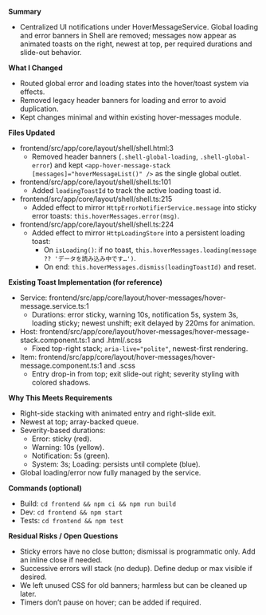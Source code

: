**Summary**
- Centralized UI notifications under HoverMessageService. Global loading and error banners in Shell are removed; messages now appear as animated toasts on the right, newest at top, per required durations and slide-out behavior.

**What I Changed**
- Routed global error and loading states into the hover/toast system via effects.
- Removed legacy header banners for loading and error to avoid duplication.
- Kept changes minimal and within existing hover-messages module.

**Files Updated**
- frontend/src/app/core/layout/shell/shell.html:3
  - Removed header banners (`.shell-global-loading`, `.shell-global-error`) and kept `<app-hover-message-stack [messages]="hoverMessageList()" />` as the single global outlet.
- frontend/src/app/core/layout/shell/shell.ts:101
  - Added `loadingToastId` to track the active loading toast id.
- frontend/src/app/core/layout/shell/shell.ts:215
  - Added effect to mirror `HttpErrorNotifierService.message` into sticky error toasts: `this.hoverMessages.error(msg)`.
- frontend/src/app/core/layout/shell/shell.ts:224
  - Added effect to mirror `HttpLoadingStore` into a persistent loading toast:
    - On `isLoading()`: if no toast, `this.hoverMessages.loading(message ?? 'データを読み込み中です…')`.
    - On end: `this.hoverMessages.dismiss(loadingToastId)` and reset.

**Existing Toast Implementation (for reference)**
- Service: frontend/src/app/core/layout/hover-messages/hover-message.service.ts:1
  - Durations: error sticky, warning 10s, notification 5s, system 3s, loading sticky; newest unshift; exit delayed by 220ms for animation.
- Host: frontend/src/app/core/layout/hover-messages/hover-message-stack.component.ts:1 and .html/.scss
  - Fixed top-right stack; `aria-live="polite"`, newest-first rendering.
- Item: frontend/src/app/core/layout/hover-messages/hover-message.component.ts:1 and .scss
  - Entry drop-in from top; exit slide-out right; severity styling with colored shadows.

**Why This Meets Requirements**
- Right-side stacking with animated entry and right-slide exit.
- Newest at top; array-backed queue.
- Severity-based durations:
  - Error: sticky (red).
  - Warning: 10s (yellow).
  - Notification: 5s (green).
  - System: 3s; Loading: persists until complete (blue).
- Global loading/error now fully managed by the service.

**Commands (optional)**
- Build: `cd frontend && npm ci && npm run build`
- Dev: `cd frontend && npm start`
- Tests: `cd frontend && npm test`

**Residual Risks / Open Questions**
- Sticky errors have no close button; dismissal is programmatic only. Add an inline close if needed.
- Successive errors will stack (no dedup). Define dedup or max visible if desired.
- We left unused CSS for old banners; harmless but can be cleaned up later.
- Timers don’t pause on hover; can be added if required.